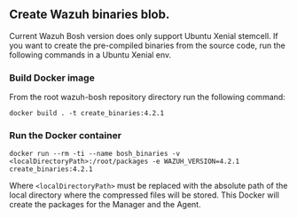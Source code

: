 ## Create Wazuh binaries blob.

Current Wazuh Bosh version does only support Ubuntu Xenial stemcell.
If you want to create the pre-compiled binaries from the source code, run the following commands in a Ubuntu Xenial env.

### Build Docker image
From the root wazuh-bosh repository directory run the following command:
```
docker build . -t create_binaries:4.2.1
```

### Run the Docker container
```
docker run --rm -ti --name bosh_binaries -v <localDirectoryPath>:/root/packages -e WAZUH_VERSION=4.2.1 create_binaries:4.2.1
```
Where `<localDirectoryPath>` must be replaced with the absolute path of the local directory where the compressed files will be stored.
This Docker will create the packages for the Manager and the Agent.

